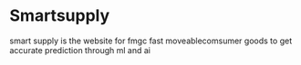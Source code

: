 # Smartsupply
smart supply is the website for fmgc fast moveablecomsumer goods to get accurate prediction through ml and ai 
